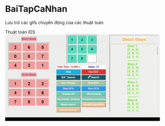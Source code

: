 # BaiTapCaNhan
Lưu trữ các gifs chuyển động của các thuật toán

Thuật toán IDS
![IDS](https://github.com/DangTranAnhQuan/BaiTapCaNhan/blob/main/IDS.gif)

